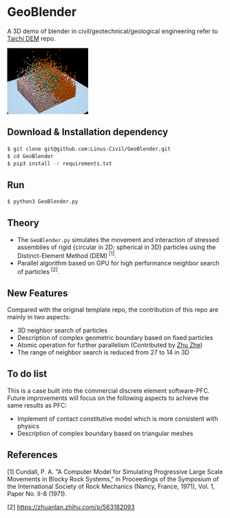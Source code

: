 # GeoBlender
A 3D demo of blender in civil/geotechnical/geological engineering refer to [Taichi DEM](https://github.com/taichi-dev/taichi_dem) repo.

<img src="./GeoBlender.gif" align=center />

## Download & Installation dependency
```bash
$ git clone git@github.com:Linus-Civil/GeoBlender.git
$ cd GeoBlender
$ pip3 install -r requirements.txt
```

## Run
```bash
$ python3 GeoBlender.py
```

## Theory
- The `GeoBlender.py` simulates the movement and interaction of stressed assemblies of rigid {circular in 2D; spherical in 3D} particles using the Distinct-Element Method (DEM)<sup> [1]</sup>.
- Parallel algorithm based on GPU for high performance neighbor search of particles<sup> [2]</sup>.

## New Features
Compared with the original template repo, the contribution of this repo are mainly in two aspects:
- 3D neighbor search of particles 
- Description of complex geometric boundary  based on fixed particles
- Atomic operation for further parallelism (Contributed by [Zhu Zhe](https://github.com/mrzhuzhe))
- The range of neighbor search is reduced from 27 to 14  in 3D

## To do list
This is a case built into the commercial discrete element software-PFC. Future improvements will focus on the following aspects to achieve the same results as PFC:
- Implement of contact constitutive model which is more consistent with physics
- Description of complex boundary  based on triangular meshes

## References
[1] Cundall, P. A. "A Computer Model for Simulating Progressive Large Scale Movements in Blocky Rock Systems," in Proceedings of the Symposium of the International Society of Rock Mechanics (Nancy, France, 1971), Vol. 1, Paper No. II-8 (1971).

[2] https://zhuanlan.zhihu.com/p/563182093
